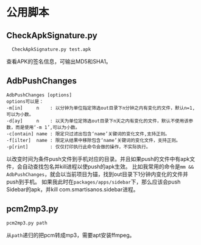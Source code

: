 # 公用脚本

## CheckApkSignature.py

      CheckApkSignature.py test.apk
      
查看APK的签名信息，可输出MD5和SHA1。

## AdbPushChanges

    AdbPushChanges [options]
    options可以是：
    -m[in]     n    : 以分钟为单位指定筛选out目录下n分钟之内有变化的文件，默认n=1,可以为小数。
    -d[ay]     n    : 以天为单位定筛选out目录下n天之内有变化的文件，默认不使用该参数，而是使用‘-m 1’,可以为小数。
    -c[ontain] name : 限定只过滤出包含‘name’关键词的变化文件,支持正则。
    -f[ilter]  name : 限定从结果中移除包含‘name’关键词的变化文件，支持正则。
    -p[rint]        : 仅仅打印执行此命令会做的操作，不实际执行。

以改变时间为条件push文件到手机对应的目录。并且如果push的文件中有apk文件，会自动查找包名并kill进程以使push的apk生效。
比如我常用的命令是`mm && AdbPushChanges`，就会以当前项目为锚，找到out目录下1分钟内变化的文件并push到手机。
如果我此时在`packages/apps/sidebar`下，那么应该会push Sidebar的apk，并kill com.smartisanos.sidebar进程。


## pcm2mp3.py

    pcm2mp3.py path

从`path`递归的把pcm转成mp3，需要apt安装ffmpeg。

